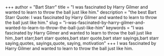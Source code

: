 +++
author = "Bart Starr"
title = "I was fascinated by Harry Gilmer and wanted to learn to throw the ball just like him."
description = "the best Bart Starr Quote: I was fascinated by Harry Gilmer and wanted to learn to throw the ball just like him."
slug = "i-was-fascinated-by-harry-gilmer-and-wanted-to-learn-to-throw-the-ball-just-like-him"
keywords = "I was fascinated by Harry Gilmer and wanted to learn to throw the ball just like him.,bart starr,bart starr quotes,bart starr quote,bart starr sayings,bart starr saying,quotes, sayings,quote, saying, motivation"
+++
I was fascinated by Harry Gilmer and wanted to learn to throw the ball just like him.
